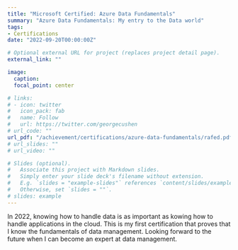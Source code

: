 ```yaml
---
title: "Microsoft Certified: Azure Data Fundamentals"
summary: "Azure Data Fundamentals: My entry to the Data world"
tags:
- Certifications
date: "2022-09-20T00:00:00Z"

# Optional external URL for project (replaces project detail page).
external_link: ""

image:
  caption: 
  focal_point: center

# links:
# - icon: twitter
#   icon_pack: fab
#   name: Follow
#   url: https://twitter.com/georgecushen
# url_code: ""
url_pdf: "/achievement/certifications/azure-data-fundamentals/rafed.pdf"
# url_slides: ""
# url_video: ""

# Slides (optional).
#   Associate this project with Markdown slides.
#   Simply enter your slide deck's filename without extension.
#   E.g. `slides = "example-slides"` references `content/slides/example-slides.md`.
#   Otherwise, set `slides = ""`.
# slides: example
---
```


In 2022, knowing how to handle data is as important as kowing how to handle applications in the cloud. This is my first certification that proves that I know the fundamentals of data management. Looking forward to the future when I can become an expert at data management.
